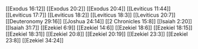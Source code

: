 [[Exodus 16:12]]
[[Exodus 20:2]]
[[Exodus 20:4]]
[[Leviticus 11:44]]
[[Leviticus 17:7]]
[[Leviticus 18:2]]
[[Leviticus 18:3]]
[[Leviticus 20:7]]
[[Deuteronomy 29:16]]
[[Joshua 24:14]]
[[2 Chronicles 15:8]]
[[Isaiah 2:20]]
[[Isaiah 31:7]]
[[Ezekiel 6:9]]
[[Ezekiel 14:6]]
[[Ezekiel 18:6]]
[[Ezekiel 18:15]]
[[Ezekiel 18:31]]
[[Ezekiel 20:8]]
[[Ezekiel 20:19]]
[[Ezekiel 23:3]]
[[Ezekiel 23:8]]
[[Ezekiel 34:24]]
